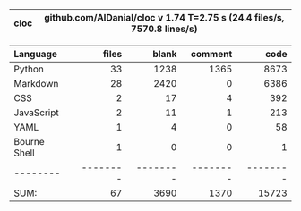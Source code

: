 cloc|github.com/AlDanial/cloc v 1.74  T=2.75 s (24.4 files/s, 7570.8 lines/s)
--- | ---

Language|files|blank|comment|code
:-------|-------:|-------:|-------:|-------:
Python|33|1238|1365|8673
Markdown|28|2420|0|6386
CSS|2|17|4|392
JavaScript|2|11|1|213
YAML|1|4|0|58
Bourne Shell|1|0|0|1
--------|--------|--------|--------|--------
SUM:|67|3690|1370|15723
